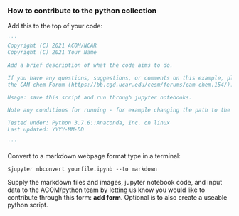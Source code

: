 ### How to contribute to the python collection

Add this to the top of your code:


```python
'''
Copyright (C) 2021 ACOM/NCAR
Copyright (C) 2021 Your Name

Add a brief description of what the code aims to do.

If you have any questions, suggestions, or comments on this example, please use
the CAM-chem Forum (https://bb.cgd.ucar.edu/cesm/forums/cam-chem.154/).

Usage: save this script and run through jupyter notebooks.

Note any conditions for running - for example changing the path to the data file.

Tested under: Python 3.7.6::Anaconda, Inc. on linux
Last updated: YYYY-MM-DD

'''
```

Convert to a markdown webpage format type in a terminal:

    $jupyter nbconvert yourfile.ipynb --to markdown

Supply the markdown files and images, jupyter notebook code, and input data to the ACOM/python team by letting us know you would like to contribute through this form: **add form**. Optional is to also create a useable python script.

